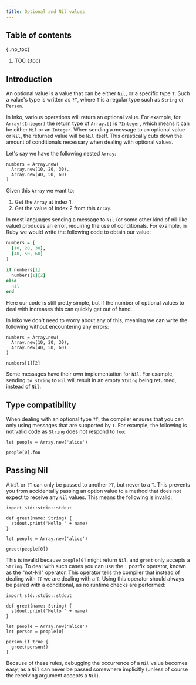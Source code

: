 ```yaml
---
title: Optional and Nil values
---
```

<!-- vale off -->

## Table of contents
{:.no_toc}

1. TOC
{:toc}

## Introduction

An optional value is a value that can be either `Nil`, or a specific type `T`.
Such a value's type is written as `?T`, where `T` is a regular type such as
`String` or `Person`.

In Inko, various operations will return an optional value. For example, for
`Array!(Integer)` the return type of `Array.[]` is `?Integer`, which means it
can be either `Nil` or an `Integer`. When sending a message to an optional value
or `Nil`, the returned value will be `Nil` itself. This drastically cuts down
the amount of conditionals necessary when dealing with optional values.

Let's say we have the following nested `Array`:

```inko
numbers = Array.new(
  Array.new(10, 20, 30),
  Array.new(40, 50, 60)
)
```

Given this `Array` we want to:

1. Get the `Array` at index 1.
1. Get the value of index 2 from this `Array`.

In most languages sending a message to `Nil` (or some other kind of nil-like
value) produces an error, requiring the use of conditionals. For example, in
Ruby we would write the following code to obtain our value:

```ruby
numbers = [
  [10, 20, 30],
  [40, 50, 60]
)

if numbers[1]
  numbers[1][2]
else
  nil
end
```

Here our code is still pretty simple, but if the number of optional values to
deal with increases this can quickly get out of hand.

In Inko we don't need to worry about any of this, meaning we can write the
following without encountering any errors:

```inko
numbers = Array.new(
  Array.new(10, 20, 30),
  Array.new(40, 50, 60)
)

numbers[1][2]
```

Some messages have their own implementation for `Nil`. For example, sending
`to_string` to `Nil` will result in an empty `String` being returned, instead of
`Nil`.

## Type compatibility

When dealing with an optional type `?T`, the compiler ensures that you can only
using messages that are supported by `T`. For example, the following is not
valid code as `String` does not respond to `foo`:

```inko
let people = Array.new('alice')

people[0].foo
```

## Passing Nil

A `Nil` or `?T` can only be passed to another `?T`, but never to a `T`. This
prevents you from accidentally passing an option value to a method that does not
expect to receive any `Nil` values. This means the following is invalid:

```inko
import std::stdio::stdout

def greet(name: String) {
  stdout.print('Hello ' + name)
}

let people = Array.new('alice')

greet(people[0])
```

This is invalid because `people[0]` might return `Nil`, and `greet` only accepts
a `String`. To deal with such cases you can use the `!` postfix operator, known
as the "not-Nil" operator. This operator tells the compiler that instead of
dealing with `?T` we are dealing with a `T`. Using this operator should always
be paired with a conditional, as no runtime checks are performed:

```inko
import std::stdio::stdout

def greet(name: String) {
  stdout.print('Hello ' + name)
}

let people = Array.new('alice')
let person = people[0]

person.if_true {
  greet(person!)
}
```

Because of these rules, debugging the occurrence of a `Nil` value becomes easy,
as a `Nil` can never be passed somewhere implicitly (unless of course the
receiving argument accepts a `Nil`).
